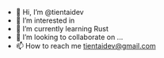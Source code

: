 - 👋 Hi, I’m @tientaidev
- 👀 I’m interested in 
- 🌱 I’m currently learning Rust
- 💞️ I’m looking to collaborate on ...
- 📫 How to reach me tientaidev@gmail.com

<!---
tientaidev/tientaidev is a ✨ special ✨ repository because its `README.md` (this file) appears on your GitHub profile.
You can click the Preview link to take a look at your changes.
--->
